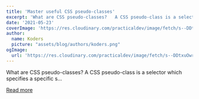 ```yaml
---
title: 'Master useful CSS pseudo-classes'
excerpt: 'What are CSS pseudo-classes?   A CSS pseudo-class is a selector which specifies a specific s...'
date: '2021-05-23'
coverImage: 'https://res.cloudinary.com/practicaldev/image/fetch/s--DDtxuOwr--/c_imagga_scale,f_auto,fl_progressive,h_420,q_auto,w_1000/https://dev-to-uploads.s3.amazonaws.com/uploads/articles/pgweh1zw1jm6343lxx7r.jpg'
author:
  name: Koders
  picture: "assets/blog/authors/koders.png"
ogImage:
  url: 'https://res.cloudinary.com/practicaldev/image/fetch/s--DDtxuOwr--/c_imagga_scale,f_auto,fl_progressive,h_420,q_auto,w_1000/https://dev-to-uploads.s3.amazonaws.com/uploads/articles/pgweh1zw1jm6343lxx7r.jpg'
---
```


What are CSS pseudo-classes?   A CSS pseudo-class is a selector which specifies a specific s...

[Read more](https://dev.to/ruppysuppy/master-useful-css-pseudo-classes-lh2)
